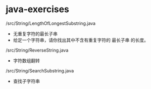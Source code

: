 # java-exercises

/src/String/LengthOfLongestSubstring.java
 * 无重复字符的最长子串
 * 给定一个字符串，请你找出其中不含有重复字符的 最长子串 的长度。

/src/String/ReverseString.java
  * 字符数组翻转

/src/String/SearchSubstring.java
  * 查找子字符串
